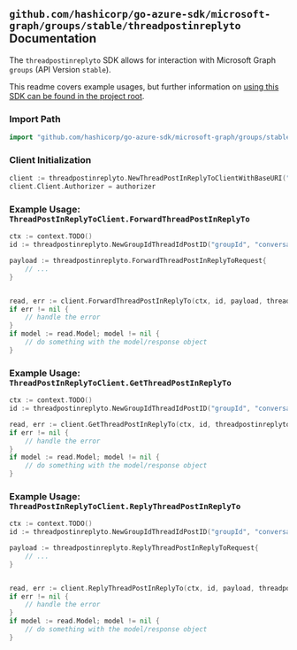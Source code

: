 
## `github.com/hashicorp/go-azure-sdk/microsoft-graph/groups/stable/threadpostinreplyto` Documentation

The `threadpostinreplyto` SDK allows for interaction with Microsoft Graph `groups` (API Version `stable`).

This readme covers example usages, but further information on [using this SDK can be found in the project root](https://github.com/hashicorp/go-azure-sdk/tree/main/docs).

### Import Path

```go
import "github.com/hashicorp/go-azure-sdk/microsoft-graph/groups/stable/threadpostinreplyto"
```


### Client Initialization

```go
client := threadpostinreplyto.NewThreadPostInReplyToClientWithBaseURI("https://graph.microsoft.com")
client.Client.Authorizer = authorizer
```


### Example Usage: `ThreadPostInReplyToClient.ForwardThreadPostInReplyTo`

```go
ctx := context.TODO()
id := threadpostinreplyto.NewGroupIdThreadIdPostID("groupId", "conversationThreadId", "postId")

payload := threadpostinreplyto.ForwardThreadPostInReplyToRequest{
	// ...
}


read, err := client.ForwardThreadPostInReplyTo(ctx, id, payload, threadpostinreplyto.DefaultForwardThreadPostInReplyToOperationOptions())
if err != nil {
	// handle the error
}
if model := read.Model; model != nil {
	// do something with the model/response object
}
```


### Example Usage: `ThreadPostInReplyToClient.GetThreadPostInReplyTo`

```go
ctx := context.TODO()
id := threadpostinreplyto.NewGroupIdThreadIdPostID("groupId", "conversationThreadId", "postId")

read, err := client.GetThreadPostInReplyTo(ctx, id, threadpostinreplyto.DefaultGetThreadPostInReplyToOperationOptions())
if err != nil {
	// handle the error
}
if model := read.Model; model != nil {
	// do something with the model/response object
}
```


### Example Usage: `ThreadPostInReplyToClient.ReplyThreadPostInReplyTo`

```go
ctx := context.TODO()
id := threadpostinreplyto.NewGroupIdThreadIdPostID("groupId", "conversationThreadId", "postId")

payload := threadpostinreplyto.ReplyThreadPostInReplyToRequest{
	// ...
}


read, err := client.ReplyThreadPostInReplyTo(ctx, id, payload, threadpostinreplyto.DefaultReplyThreadPostInReplyToOperationOptions())
if err != nil {
	// handle the error
}
if model := read.Model; model != nil {
	// do something with the model/response object
}
```
